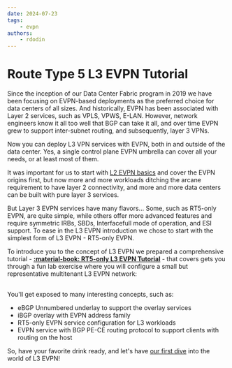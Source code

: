 ```yaml
---
date: 2024-07-23
tags:
    - evpn
authors:
    - rdodin
---
```


# Route Type 5 L3 EVPN Tutorial

Since the inception of our Data Center Fabric program in 2019 we have been focusing on EVPN-based deployments as the preferred choice for data centers of all sizes. And historically, EVPN has been associated with Layer 2 services, such as VPLS, VPWS, E-LAN. However, network engineers know it all too well that BGP can take it all, and over time EVPN grew to support inter-subnet routing, and subsequently, layer 3 VPNs.

Now you can deploy L3 VPN services with EVPN, both in and outside of the data center. Yes, a single control plane EVPN umbrella can cover all your needs, or at least most of them.

It was important for us to start with [L2 EVPN basics](../../../tutorials/l2evpn/intro.md) and cover the EVPN origins first, but now more and more workloads ditching the arcane requirement to have layer 2 connectivity, and more and more data centers can be built with pure layer 3 services.

But Layer 3 EVPN services have many flavors... Some, such as RT5-only EVPN, are quite simple, while others offer more advanced features and require symmetric IRBs, SBDs, Interfacefull mode of operation, and ESI support. To ease in the L3 EVPN introduction we chose to start with the simplest form of L3 EVPN - RT5-only EVPN.

To introduce you to the concept of L3 EVPN we prepared a comprehensive tutorial - **[:material-book: RT5-only L3 EVPN Tutorial](../../../tutorials/l3evpn/rt5-only/index.md)** - that covers gets you through a fun lab exercise where you will configure a small but representative multitenant L3 EVPN network:

<div class='mxgraph' style='max-width:100%;border:1px solid transparent;margin:0 auto; display:block;' data-mxgraph='{"page":0,"zoom":2,"highlight":"#0000ff","nav":true,"resize":true,"edit":"_blank","url":"https://raw.githubusercontent.com/srl-labs/srl-l3evpn-basics-lab/main/images/diagrams.drawio"}'></div>

You'll get exposed to many interesting concepts, such as:

* eBGP Unnumbered underlay to support the overlay services
* iBGP overlay with EVPN address family
* RT5-only EVPN service configuration for L3 workloads
* EVPN service with BGP PE-CE routing protocol to support clients with routing on the host

So, have your favorite drink ready, and let's have [our first dive](../../../tutorials/l3evpn/rt5-only/index.md) into the world of L3 EVPN!

<script type="text/javascript" src="https://viewer.diagrams.net/js/viewer-static.min.js" async></script>
